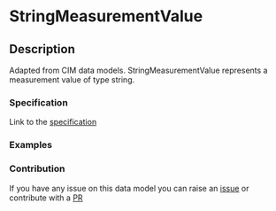 # StringMeasurementValue

## Description 

Adapted from CIM data models. StringMeasurementValue represents a measurement value of type string.
### Specification

Link to the [specification](https://smart-data-models.github.io/dataModel.EnergyCIM/StringMeasurementValue/doc/spec.md)
### Examples
### Contribution

 If you have any issue on this data model you can raise an [issue](https://github.com/smart-data-models/dataModel.EnergyCIM/issues)  or contribute with a [PR](https://github.com/smart-data-models/dataModel.EnergyCIM/pulls)